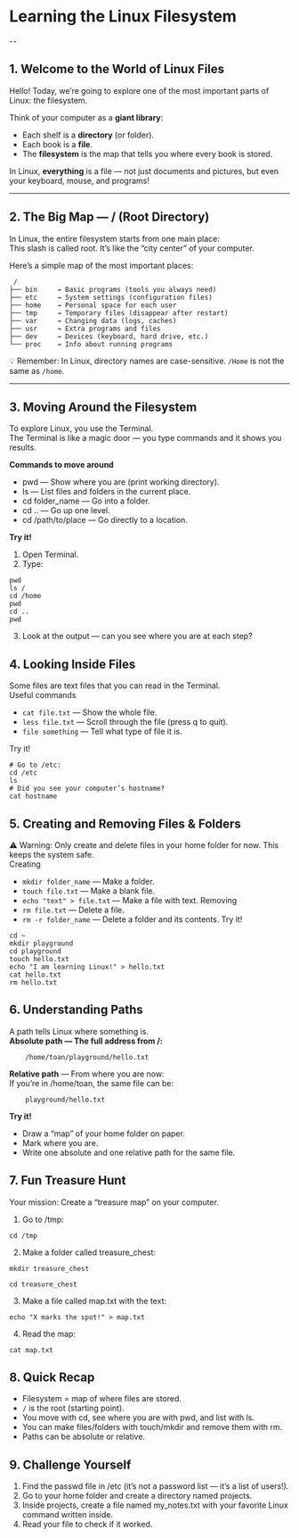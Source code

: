 # __Learning the Linux Filesystem__
--
## __1. Welcome to the World of Linux Files__

Hello! Today, we’re going to explore one of the most important parts of Linux: the filesystem.

Think of your computer as a __giant library__:

- Each shelf is a __directory__ (or folder).
- Each book is a __file__.
- The __filesystem__ is the map that tells you where every book is stored.

In Linux, __everything__ is a file — not just documents and pictures, but even your keyboard, mouse, and programs!

---

## __2. The Big Map — / (Root Directory)__
In Linux, the entire filesystem starts from one main place:  
This slash is called root. It’s like the “city center” of your computer.

Here’s a simple map of the most important places:

```
 /
├── bin     → Basic programs (tools you always need)
├── etc     → System settings (configuration files)
├── home    → Personal space for each user
├── tmp     → Temporary files (disappear after restart)
├── var     → Changing data (logs, caches)
├── usr     → Extra programs and files
├── dev     → Devices (keyboard, hard drive, etc.)
└── proc    → Info about running programs
```

💡 Remember: In Linux, directory names are case-sensitive. `/Home` is not the same as `/home`.

---

## __3. Moving Around the Filesystem__
To explore Linux, you use the Terminal.  
The Terminal is like a magic door — you type commands and it shows you results.  

__Commands to move around__
- pwd — Show where you are (print working directory).
- ls — List files and folders in the current place.
- cd folder_name — Go into a folder.
- cd .. — Go up one level.
- cd /path/to/place — Go directly to a location.  

__Try it!__   
1. Open Terminal.
2. Type:

```
pwd
ls /
cd /home
pwd
cd ..
pwd
```

3. Look at the output — can you see where you are at each step?

## __4. Looking Inside Files__
Some files are text files that you can read in the Terminal.  
Useful commands

- `cat file.txt` — Show the whole file.
- `less file.txt` — Scroll through the file (press q to quit).
- `file something` — Tell what type of file it is.

Try it!
```
# Go to /etc:
cd /etc
ls
# Did you see your computer’s hostname?
cat hostname
```
## __5. Creating and Removing Files & Folders__ 
⚠ Warning: Only create and delete files in your home folder for now.
This keeps the system safe.  
Creating
- `mkdir folder_name` — Make a folder.
- `touch file.txt` — Make a blank file.
- `echo "text" > file.txt` — Make a file with text.
Removing
- `rm file.txt` — Delete a file.
- `rm -r folder_name` — Delete a folder and its contents.
Try it!
```
cd ~
mkdir playground
cd playground
touch hello.txt
echo "I am learning Linux!" > hello.txt
cat hello.txt
rm hello.txt
```
## __6. Understanding Paths__
A path tells Linux where something is.  
__Absolute path — The full address from /:__
```
	/home/toan/playground/hello.txt
```
__Relative path__ — From where you are now:  
If you’re in /home/toan, the same file can be:
```
	playground/hello.txt
```
__Try it!__  
- Draw a “map” of your home folder on paper.
- Mark where you are.
- Write one absolute and one relative path for the same file.
## __7. Fun Treasure Hunt__
Your mission: Create a “treasure map” on your computer.
1. Go to /tmp:  
```
cd /tmp
```
2. Make a folder called treasure_chest:  
```
mkdir treasure_chest
```

```
cd treasure_chest
```
3. Make a file called map.txt with the text:  
```
echo "X marks the spot!" > map.txt
```
4. Read the map:  
```
cat map.txt
```

## __8. Quick Recap__
- Filesystem = map of where files are stored.  
- `/` is the root (starting point).  
- You move with cd, see where you are with pwd, and list with ls.  
- You can make files/folders with touch/mkdir and remove them with rm.  
- Paths can be absolute or relative.  
## __9. Challenge Yourself__
1. Find the passwd file in /etc (it’s not a password list — it’s a list of users!).
2. Go to your home folder and create a directory named projects.
3. Inside projects, create a file named my_notes.txt with your favorite Linux command written inside.
4. Read your file to check if it worked.

